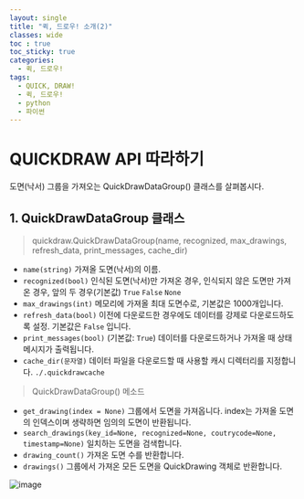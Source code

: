 ```yaml
---
layout: single
title: "퀵, 드로우! 소개(2)"
classes: wide
toc : true
toc_sticky: true
categories:
  - 퀵, 드로우!
tags:
  - QUICK, DRAW!
  - 퀵, 드로우!
  - python
  - 파이썬
---
```


# QUICKDRAW API 따라하기   
도면(낙서) 그룹을 가져오는 QuickDrawDataGroup() 클래스를 살펴봅시다.

## 1. QuickDrawDataGroup  클래스

> quickdraw.QuickDrawDataGroup(name, recognized, max_drawings, refresh_data, print_messages, cache_dir)  

+ `name(string)` 가져올 도면(낙서)의 이름.  
+ `recognized(bool)` 인식된 도면(낙서)만 가져온 경우, 인식되지 않은 도면만 가져온 경우, 앞의 두 경우(기본값) `True` `False` `None`
+ `max_drawings(int)` 메모리에 가져올 최대 도면수로, 기본값은 1000개입니다.
+ `refresh_data(bool)` 이전에 다운로드한 경우에도 데이터를 강제로 다운로드하도록 설정. 기본값은 `False` 입니다.  
+ `print_messages(bool)` (기본값: `True`) 데이터를 다운로드하거나 가져올 때 상태 메시지가 출력됩니다.  
+ `cache_dir(문자열)` 데이터 파일을 다운로드할 때 사용할 캐시 디렉터리를 지정합니다. `./.quickdrawcache`  


> QuickDrawDataGroup() 메소드
+ `get_drawing(index = None)` 그룹에서 도면을 가져옵니다. index는 가져올 도면의 인덱스이며 생략하면 임의의 도면이 반환됩니다.
+ `search_drawings(key_id=None, recognized=None, coutrycode=None, timestamp=None)` 일치하는 도면을 검색합니다.
+ `drawing_count()` 가져온 도면 수를 반환합니다.
+ `drawings()` 그룹에서 가져온 모든 도면을 QuickDrawing 객체로 반환합니다.  

![image](https://user-images.githubusercontent.com/47412229/194457541-2fb675a2-e604-4be8-aff4-c9472c6b2813.png)


